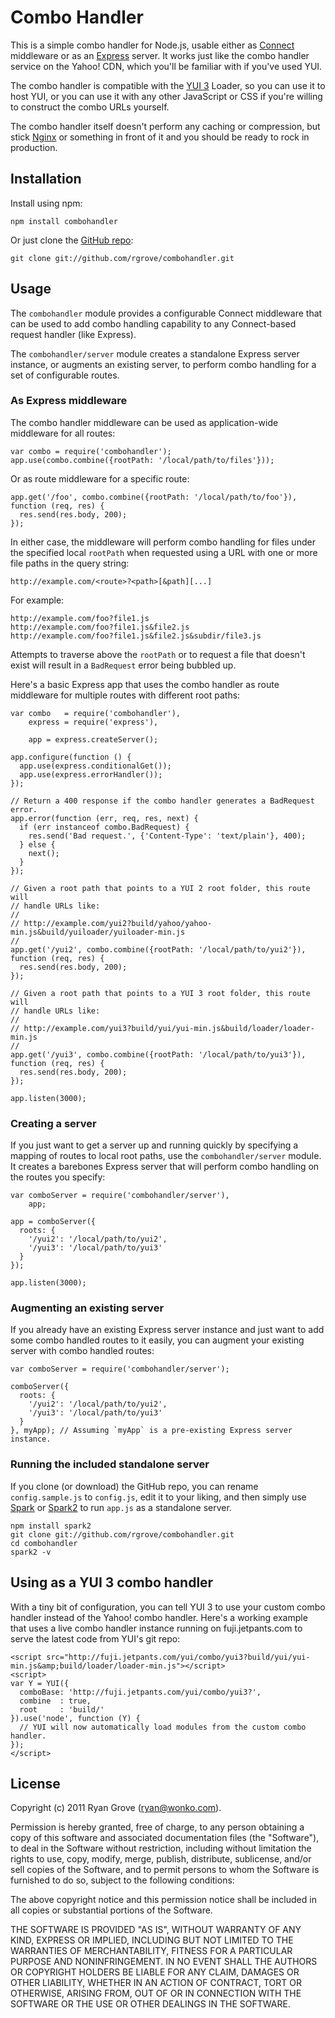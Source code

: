 Combo Handler
=============

This is a simple combo handler for Node.js, usable either as [Connect][]
middleware or as an [Express][] server. It works just like the combo handler
service on the Yahoo! CDN, which you'll be familiar with if you've used YUI.

The combo handler is compatible with the [YUI 3][] Loader, so you can use it to
host YUI, or you can use it with any other JavaScript or CSS if you're willing
to construct the combo URLs yourself.

The combo handler itself doesn't perform any caching or compression, but stick
[Nginx][] or something in front of it and you should be ready to rock in
production.

[Connect]: https://github.com/senchalabs/connect
[Express]: https://github.com/visionmedia/express
[Nginx]: http://nginx.org/
[YUI 3]: http://developer.yahoo.com/yui/3/


Installation
------------

Install using npm:

    npm install combohandler

Or just clone the [GitHub repo](https://github.com/rgrove/combohandler):

    git clone git://github.com/rgrove/combohandler.git


Usage
-----

The `combohandler` module provides a configurable Connect middleware that can be
used to add combo handling capability to any Connect-based request handler (like
Express).

The `combohandler/server` module creates a standalone Express server instance,
or augments an existing server, to perform combo handling for a set of
configurable routes.


### As Express middleware

The combo handler middleware can be used as application-wide middleware for all
routes:

    var combo = require('combohandler');
    app.use(combo.combine({rootPath: '/local/path/to/files'}));

Or as route middleware for a specific route:

    app.get('/foo', combo.combine({rootPath: '/local/path/to/foo'}), function (req, res) {
      res.send(res.body, 200);
    });

In either case, the middleware will perform combo handling for files under the
specified local `rootPath` when requested using a URL with one or more file paths
in the query string:

    http://example.com/<route>?<path>[&path][...]

For example:

    http://example.com/foo?file1.js
    http://example.com/foo?file1.js&file2.js
    http://example.com/foo?file1.js&file2.js&subdir/file3.js

Attempts to traverse above the `rootPath` or to request a file that doesn't
exist will result in a `BadRequest` error being bubbled up.

Here's a basic Express app that uses the combo handler as route middleware for
multiple routes with different root paths:

    var combo   = require('combohandler'),
        express = require('express'),

        app = express.createServer();

    app.configure(function () {
      app.use(express.conditionalGet());
      app.use(express.errorHandler());
    });

    // Return a 400 response if the combo handler generates a BadRequest error.
    app.error(function (err, req, res, next) {
      if (err instanceof combo.BadRequest) {
        res.send('Bad request.', {'Content-Type': 'text/plain'}, 400);
      } else {
        next();
      }
    });

    // Given a root path that points to a YUI 2 root folder, this route will
    // handle URLs like:
    //
    // http://example.com/yui2?build/yahoo/yahoo-min.js&build/yuiloader/yuiloader-min.js
    //
    app.get('/yui2', combo.combine({rootPath: '/local/path/to/yui2'}), function (req, res) {
      res.send(res.body, 200);
    });

    // Given a root path that points to a YUI 3 root folder, this route will
    // handle URLs like:
    //
    // http://example.com/yui3?build/yui/yui-min.js&build/loader/loader-min.js
    //
    app.get('/yui3', combo.combine({rootPath: '/local/path/to/yui3'}), function (req, res) {
      res.send(res.body, 200);
    });

    app.listen(3000);


### Creating a server

If you just want to get a server up and running quickly by specifying a mapping
of routes to local root paths, use the `combohandler/server` module. It creates
a barebones Express server that will perform combo handling on the routes you
specify:

    var comboServer = require('combohandler/server'),
        app;

    app = comboServer({
      roots: {
        '/yui2': '/local/path/to/yui2',
        '/yui3': '/local/path/to/yui3'
      }
    });

    app.listen(3000);


### Augmenting an existing server

If you already have an existing Express server instance and just want to add
some combo handled routes to it easily, you can augment your existing server
with combo handled routes:

    var comboServer = require('combohandler/server');

    comboServer({
      roots: {
        '/yui2': '/local/path/to/yui2',
        '/yui3': '/local/path/to/yui3'
      }
    }, myApp); // Assuming `myApp` is a pre-existing Express server instance.


### Running the included standalone server

If you clone (or download) the GitHub repo, you can rename `config.sample.js` to
`config.js`, edit it to your liking, and then simply use [Spark][] or [Spark2][]
to run `app.js` as a standalone server.

    npm install spark2
    git clone git://github.com/rgrove/combohandler.git
    cd combohandler
    spark2 -v

[Spark]: https://github.com/senchalabs/spark
[Spark2]: https://github.com/davglass/spark2


Using as a YUI 3 combo handler
------------------------------

With a tiny bit of configuration, you can tell YUI 3 to use your custom combo
handler instead of the Yahoo! combo handler. Here's a working example that uses
a live combo handler instance running on fuji.jetpants.com to serve the latest
code from YUI's git repo:

    <script src="http://fuji.jetpants.com/yui/combo/yui3?build/yui/yui-min.js&amp;build/loader/loader-min.js"></script>
    <script>
    var Y = YUI({
      comboBase: 'http://fuji.jetpants.com/yui/combo/yui3?',
      combine  : true,
      root     : 'build/'
    }).use('node', function (Y) {
      // YUI will now automatically load modules from the custom combo handler.
    });
    </script>


License
-------

Copyright (c) 2011 Ryan Grove (ryan@wonko.com).

Permission is hereby granted, free of charge, to any person obtaining a copy of
this software and associated documentation files (the "Software"), to deal in
the Software without restriction, including without limitation the rights to
use, copy, modify, merge, publish, distribute, sublicense, and/or sell copies of
the Software, and to permit persons to whom the Software is furnished to do so,
subject to the following conditions:

The above copyright notice and this permission notice shall be included in all
copies or substantial portions of the Software.

THE SOFTWARE IS PROVIDED "AS IS", WITHOUT WARRANTY OF ANY KIND, EXPRESS OR
IMPLIED, INCLUDING BUT NOT LIMITED TO THE WARRANTIES OF MERCHANTABILITY, FITNESS
FOR A PARTICULAR PURPOSE AND NONINFRINGEMENT. IN NO EVENT SHALL THE AUTHORS OR
COPYRIGHT HOLDERS BE LIABLE FOR ANY CLAIM, DAMAGES OR OTHER LIABILITY, WHETHER
IN AN ACTION OF CONTRACT, TORT OR OTHERWISE, ARISING FROM, OUT OF OR IN
CONNECTION WITH THE SOFTWARE OR THE USE OR OTHER DEALINGS IN THE SOFTWARE.
